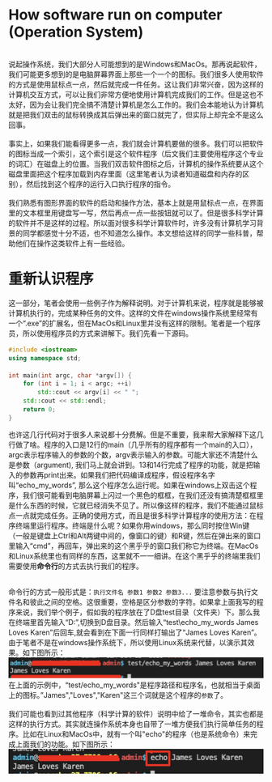 # How software run on computer (Operation System)
<br> 说起操作系统，我们大部分人可能想到的是Windows和MacOs。那再说起软件，我们可能更多想到的是电脑屏幕界面上那些一个一个的图标。我们很多人使用软件的方式是使用鼠标点一点，然后就完成一件任务。这让我们非常兴奋，因为这样的计算机交互方式，可以让我们非常方便地使用计算机完成我们的工作。但是这也不太好，因为会让我们完全搞不清楚计算机是怎么工作的。我们会本能地认为计算机就是把我们双击的鼠标转换成其后弹出来的窗口就完了，但实际上却完全不是这么回事。</br>
<br> 事实上，如果我们能看得更多一点，我们就会计算机要做的很多。我们可以把软件的图标当成一个索引，这个索引是这个软件程序（后文我们主要使用程序这个专业的词汇）在磁盘上的位置。当我们双击软件图标之后，计算机的操作系统要从这个磁盘里面把这个程序加载到内存里面（这里笔者认为读者知道磁盘和内存的区别），然后找到这个程序的运行入口执行程序的指令。</br>
<br> 我们熟悉有图形界面的软件的启动和操作方法，基本上就是用鼠标点一点，在界面里的文本框里用键盘写一写，然后再点一点一些按钮就可以了。但是很多科学计算的软件并不是这样的过程。所以面对很多科学计算软件时，许多没有计算机学习背景的同学都感觉十分不适，也不知道怎么操作。本文想给这样的同学一些科普，帮助他们在操作这类软件上有一些经验。</br>

# 重新认识程序
这一部分，笔者会使用一些例子作为解释说明。对于计算机来说，程序就是能够被计算机执行的，完成某种任务的文件。这样的文件在windows操作系统里经常有一个“.exe”的扩展名，但在MacOs和Linux里并没有这样的限制。笔者是一个程序员，所以使用程序员的方式来讲解下。我们先看一下源码。
```c++
#include <iostream>
using namespace std;

int main(int argc, char *argv[]) {
    for (int i = 1; i < argc; ++i)
        std::cout << argv[i] << " ";
    std::cout << std::endl;
    return 0;
}
```
也许这几行代码对于很多人来说都十分费解。但是不重要，我来帮大家解释下这几行做了啥。程序的入口是12行的main（几乎所有的程序都有一个main的入口），argc表示程序输入的参数的个数，argv表示输入的参数。可能大家还不清楚什么是参数（argument), 我们马上就会讲到。13和14行完成了程序的功能，就是把输入的参数再print出来。如果我们把代码编译成程序，假设程序名字叫“echo_my_words”, 那么这个程序怎么运行呢。如果在windows上双击这个程序，我们很可能看到电脑屏幕上闪过一个黑色的框框，在我们还没有搞清楚框框里是什么东西的时候，它就已经消失不见了。所以像这样的程序，我们不能通过鼠标点一点就完成任务。正确的使用方式，而且是很多科学计算程序的使用方法：在程序终端里运行程序。终端是什么呢？如果你用windows，那么同时按住Win键（一般是键盘上Ctrl和Alt两键中间的，像窗口的键）和R键，然后在弹出来的窗口里输入“cmd”，再回车，弹出来的这个黑乎乎的窗口我们称它为终端。在MacOs和Linux系统里也有同样的东西，这里就不一一细讲。在这个黑乎乎的终端里我们需要使用**命令行**的方式去执行我们的程序。</br>

<br> 命令行的方式一般形式是：`执行文件名 参数1 参数2 参数3...` 要注意参数与执行文件名和彼此之间的空格。这很重要，空格是区分参数的字符。如果拿上面我写的程序来说，我们举个例子，假如我的程序放在了D盘test目录（文件夹）下。那么我在终端里首先输入“D:”,切换到D盘目录。然后输入“test\echo_my_words James Loves Karen”后回车,就会看到在下面一行同样打输出了“James Loves Karen”。由于笔者不是在windows操作系统下，所以使用Linux系统来代替，以演示其效果。如下图所示：</br>
![echo_my_words demo](imgs/1.jpg)
<br> 在上面的示例中，“test/echo_my_words"是程序路径和程序名，也就相当于桌面上的图标。”James","Loves","Karen"这三个词就是这个程序的`参数`了。</br>
<br> 我们可能也看到过其他程序（科学计算的软件）说明中给了一堆命令，其实也都是这样的执行方式。其实就连操作系统本身也自带了一堆方便我们执行简单任务的程序。比如在Linux和MacOs中，就有一个叫"echo"的程序（也是系统命令）来完成上面我们的功能。如下图所示：</br>
![echo demo](imgs/2.jpg)
